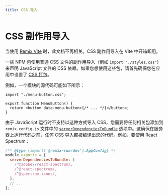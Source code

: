 ```yaml
---
title: CSS 导入
---
```


# CSS 副作用导入

<docs-warning>当使用 [Remix Vite][remix-vite] 时，此文档不再相关。CSS 副作用导入在 Vite 中开箱即用。</docs-warning>

一些 NPM 包使用普通 CSS 文件的副作用导入（例如 `import "./styles.css"`）来声明 JavaScript 文件的 CSS 依赖。如果您想使用这些包，请首先确保您在应用中设置了 [CSS 打包][css-bundling]。

例如，一个模块的源代码可能如下所示：

```tsx
import "./menu-button.css";

export function MenuButton() {
  return <button data-menu-button>{/* ... */}</button>;
}
```

由于 JavaScript 运行时不支持以这种方式导入 CSS，您需要将任何相关包添加到 `remix.config.js` 文件中的 [`serverDependenciesToBundle`][server-dependencies-to-bundle] 选项中。这确保在服务器上运行代码之前，任何 CSS 导入都被编译出您的代码。例如，要使用 React Spectrum：

```js filename=remix.config.js
/** @type {import('@remix-run/dev').AppConfig} */
module.exports = {
  serverDependenciesToBundle: [
    /^@adobe\/react-spectrum/,
    /^@react-spectrum/,
    /^@spectrum-icons/,
  ],
  // ...
};
```

[css-bundling]: ./bundling
[server-dependencies-to-bundle]: ../file-conventions/remix-config#serverdependenciestobundle
[remix-vite]: ../guides/vite
